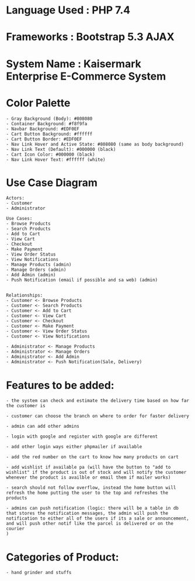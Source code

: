# Language Used : PHP 7.4 
# Frameworks : Bootstrap 5.3 AJAX

# System Name : Kaisermark Enterprise E-Commerce System 

# Color Palette
    - Gray Background (Body): #808080
    - Container Background: #f8f9fa
    - Navbar Background: #EDF0EF
    - Cart Button Background: #ffffff
    - Cart Button Border: #EDF0EF
    - Nav Link Hover and Active State: #808080 (same as body background)
    - Nav Link Text (Default): #000000 (black)
    - Cart Icon Color: #000000 (black)
    - Nav Link Hover Text: #ffffff (white)


# Use Case Diagram 
    Actors:
    - Customer
    - Administrator

    Use Cases:
    - Browse Products
    - Search Products
    - Add to Cart
    - View Cart
    - Checkout
    - Make Payment
    - View Order Status
    - View Notifications
    - Manage Products (admin)
    - Manage Orders (admin)
    - Add Admin (admin)
    - Push Notification (email if possible and sa web) (admin)


    Relationships:
    - Customer <- Browse Products
    - Customer <- Search Products
    - Customer <- Add to Cart
    - Customer <- View Cart
    - Customer <- Checkout
    - Customer <- Make Payment
    - Customer <- View Order Status
    - Customer <- View Notifications

    - Administrator <- Manage Products
    - Administrator <- Manage Orders
    - Administrator <- Add Admin
    - Administrator <- Push Notification(Sale, Delivery)

# Features to be added:
    - the system can check and estimate the delivery time based on how far the customer is

    - customer can choose the branch on where to order for faster delivery

    - admin can add other admins

    - login with google and register with google are different

    - add other login ways either phpmailer if available

    - add the red number on the cart to know how many products on cart

    - add wishlist if available pa (will have the button to "add to wishlist" if the product is out of stock and will notify the customer whenever the product is availble or email them if mailer works)

    - search should not follow overflow, instead the home button will refresh the home putting the user to the top and refreshes the products

    - admins can push notification (logic: there will be a table in db that stores the notification messages, the admin will push the notification to either all of the users if its a sale or announcement, and will push other notif like the parcel is delivered or on the courier
    )

    

# Categories of Product:
    - hand grinder and stuffs



